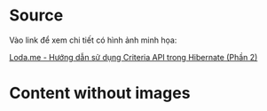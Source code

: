 # Source

Vào link để xem chi tiết có hình ảnh minh họa:

[Loda.me - Hướng dẫn sử dụng Criteria API trong Hibernate (Phần 2)][loda-link]

[loda-link]: https://loda.me/huong-dan-su-dung-criteria-api-trong-hibernate-phan-2-loda1575949746794

# Content without images